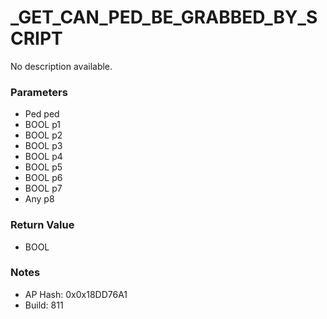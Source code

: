 # _GET_CAN_PED_BE_GRABBED_BY_SCRIPT

No description available.

### Parameters
* Ped ped
* BOOL p1
* BOOL p2
* BOOL p3
* BOOL p4
* BOOL p5
* BOOL p6
* BOOL p7
* Any p8

### Return Value
* BOOL

### Notes
* AP Hash: 0x0x18DD76A1
* Build: 811

